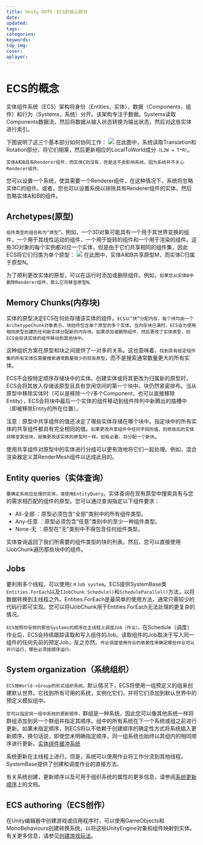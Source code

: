 ```yaml
---
title: Unity DOTS：ECS的核心部分
date:
updated:
tags:
categories:
keywords:
top_img:
cover:
aplayer:
---
```

<meta name="referrer" content="no-referrer" />

# ECS的概念

实体组件系统（ECS）架构将身份（Entities，实体），数据（Components，组件）和行为（Systems，系统）分开。该架构专注于数据。Systems读取Components数据流，然后将数据从输入状态转换为输出状态，然后对这些实体进行索引。

下图说明了这三个基本部分如何协同工作：
![](https://myfirstblog.oss-cn-hangzhou.aliyuncs.com/2020/05/QQ截图20200508230036.png)
在此图中，系统读取Translation和Rotation部分，将它们相乘，然后更新相应的LocalToWorld成分`（L2W = T*R）`。

`实体A和B具有Renderer组件，而实体C则没有，但是这不会影响系统，因为系统并不关心Renderer组件。`

您可以设置一个系统，使其需要一个Renderer组件，在这种情况下，系统将忽略实体C的组件。或者，您也可以设置系统以排除具有Renderer组件的实体，然后忽略实体A和B的组件。

## Archetypes(原型)
`组件类型的组合称为“原型”。`例如，一个3D对象可能具有一个用于其世界变换的组件，一个用于其线性运动的组件，一个用于旋转的组件和一个用于渲染的组件。这些3D对象的每个实例都对应一个实体，但是由于它们共享相同的组件集，因此ECS将它们归类为单个原型：
![](https://myfirstblog.oss-cn-hangzhou.aliyuncs.com/2020/05/QQ截图20200508230637.png)
在此图中，实体A和B共享原型M，而实体C归属于原型N。

为了顺利更改实体的原型，可以在运行时添加或删除组件。例如，`如果您从实体B中删除Renderer组件，那么它将移至原型N。`
## Memory Chunks(内存块)
实体的原型决定ECS在何处存储该实体的组件。`ECS以“块”分配内存，每个块均由一个ArchetypeChunk对象表示。块始终包含单个原型的多个实体。当内存块已满时，ECS会为使用相同原型创建的任何新实体分配新的内存块。如果添加或删除组件，然后更改了实体原型，则ECS会将该实体的组件移动到其他块中。`

这种组织方案在原型和块之间提供了一对多的关系。这也意味着，`找到具有给定组件集的所有实体仅需要搜索通常数量很少的现有原型`，而不是搜索通常数量更大的所有实体。

ECS不会按特定顺序存储块中的实体。创建实体或将其更改为归属新的原型时，ECS会将其放入存储该原型且具有空闲空间的第一个块中。块仍然紧密排布。当从原型中移除实体时（可以是移除一个/多个Component，也可以直接移除Entity），ECS会将块中最后一个实体的组件移动到组件阵列中新腾出的插槽中（即被移除Entity的所在位置）。

注意：原型中共享组件的值还决定了哪些实体存储在哪个块中。指定块中的所有实体的共享组件都具有完全相同的值。`如果更改共享组件中任何字段的值，则修改后的实体将移至其他块，就像更改该实体的原型时一样。如有必要，将分配一个新块`。

使用共享组件对原型中的实体进行分组可以更有效地将它们一起处理。例如，混合渲染器定义其RenderMesh组件以达成此目的。

## Entity queries（实体查询）
`要确定系统应处理的实体，请使用EntityQuery`。实体查询在现有原型中搜索具有与您的需求相匹配的组件的原型。您可以通过查询指定以下组件要求：

- All-全部 ：原型必须包含“全部”类别中的所有组件类型。
- Any-任意 ：原型必须包含“任意”类别中的至少一种组件类型。
- None-无 ：原型在“无”类别中不得包含任何组件类型。

实体查询返回了我们所需要的组件类型的块的列表。然后，您可以直接使用IJobChunk遍历那些块中的组件。

## Jobs
要利用多个线程，可以使用`C＃Job system`。ECS提供SystemBase类`Entities.ForEach`以及`IJobChunk Schedule()`和`ScheduleParallel()`方法，以将数据转换到主线程之外。Entities.ForEach是最简单的使用方法，通常只需较少的代码行即可实现。您可以将IJobChunk用于Entities.ForEach无法处理的更复杂的情况。

`ECS按照你安排的那些Systems的顺序在主线程上调度Job（作业）。`在Schedule（调度）作业后，ECS会持续跟踪读取和写入组件的Job。读取组件的Job取决于写入同一组件的任何先前的预定Job，反之亦然。`作业调度使用作业的依赖性来确定哪些作业可以并行运行，哪些必须按顺序运行。`

## System organization（系统组织）
`ECS按World->Group的形式组织系统。`默认情况下，ECS将使用一组预定义的组来创建默认世界。它找到所有可用的系统，实例化它们，并将它们添加到默认世界中的预定义模拟组中。

`您可以指定同一组中系统的更新顺序。`群组是一种系统，因此您可以像其他系统一样将群组添加到另一个群组并指定其顺序。组中的所有系统在下一个系统或组之前进行更新。如果未指定顺序，则ECS将以不依赖于创建顺序的确定性方式将系统插入更新顺序。换句话说，即使您未明确指定顺序，同一组系统也始终以其组内的相同顺序进行更新。[实体组件缓冲系统](xref:Unity.Entities.EntityComponentBufferSystem "实体组件缓冲系统")

系统更新在主线程上进行。但是，系统可以使用作业将工作分流到其他线程。SystemBase提供了创建和调度作业的直接方法。

有关系统创建，更新顺序以及可用于组织系统的属性的更多信息，请参阅[系统更新顺序](https://docs.unity3d.com/Packages/com.unity.entities@0.10/manual/system_update_order.html "系统更新顺序")上的文档。

## ECS authoring（ECS创作）
在Unity编辑器中创建游戏或应用程序时，可以使用GameObjects和MonoBehaviours创建转换系统，以将这些UnityEngine对象和组件映射到实体。有关更多信息，请参见[创建游戏玩法](https://docs.unity3d.com/Packages/com.unity.entities@0.10/manual/gp_overview.html "创建游戏玩法")。
